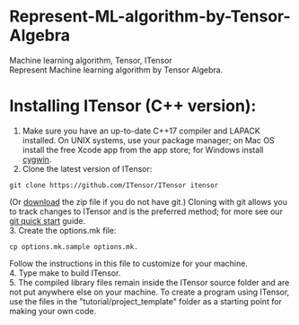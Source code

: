 # Represent-ML-algorithm-by-Tensor-Algebra
Machine learning algorithm, Tensor, ITensor   
Represent Machine learning algorithm by Tensor Algebra.
# Installing ITensor (C++ version):

1. Make sure you have an up-to-date C++17 compiler and LAPACK installed. On UNIX systems, use your package manager; on Mac OS install the free Xcode app from the app store; for Windows install [cygwin](https://www.cygwin.com/).
2. Clone the latest version of ITensor:
```
git clone https://github.com/ITensor/ITensor itensor
```
(Or [download](https://github.com/ITensor/ITensor/archive/v3.zip) the zip file if you do not have git.)
Cloning with git allows you to track changes to ITensor and is the preferred method; for more see our [git quick start](http://itensor.org/docs.cgi?vers=cppv3&page=tutorials/git) guide.  
3. Create the options.mk file:
```
cp options.mk.sample options.mk.
```
Follow the instructions in this file to customize for your machine.  
4. Type make to build ITensor.  
5. The compiled library files remain inside the ITensor source folder and are not put anywhere else on your machine. To create a program using ITensor, use the files in the "tutorial/project_template" folder as a starting point for making your own code.
